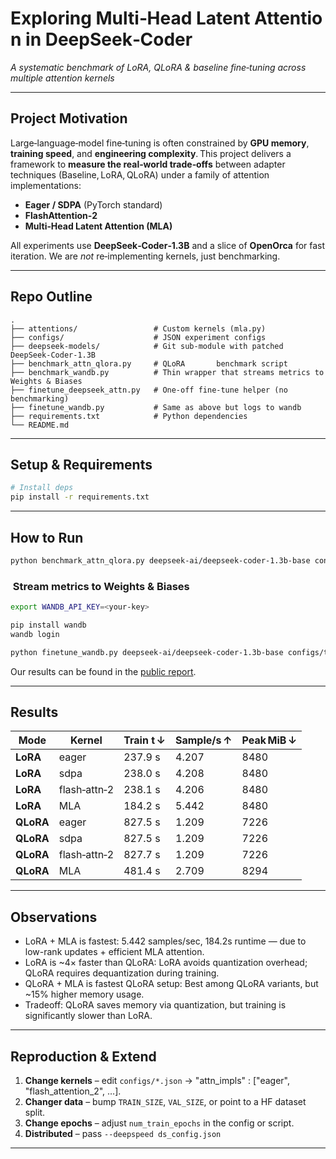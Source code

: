 # Exploring Multi‑Head Latent Attention in DeepSeek‑Coder
*A systematic benchmark of LoRA, QLoRA & baseline fine‑tuning across multiple attention kernels*

---

## Project Motivation
Large‑language‑model fine‑tuning is often constrained by **GPU memory**, **training speed**, and **engineering complexity**. This project delivers a framework to **measure the real‑world trade‑offs** between adapter techniques (Baseline, LoRA, QLoRA) under a family of attention implementations:

* **Eager / SDPA** (PyTorch standard)
* **FlashAttention‑2**
* **Multi‑Head Latent Attention (MLA)**

All experiments use **DeepSeek‑Coder‑1.3B** and a slice of **OpenOrca** for fast iteration. We are *not* re‑implementing kernels, just benchmarking.

---

## Repo Outline
```text
.
├── attentions/                 # Custom kernels (mla.py)
├── configs/                    # JSON experiment configs
├── deepseek‑models/            # Git sub‑module with patched DeepSeek‑Coder‑1.3B
├── benchmark_attn_qlora.py     # QLoRA       benchmark script
├── benchmark_wandb.py          # Thin wrapper that streams metrics to Weights & Biases
├── finetune_deepseek_attn.py   # One‑off fine‑tune helper (no benchmarking)
├── finetune_wandb.py           # Same as above but logs to wandb
├── requirements.txt            # Python dependencies
└── README.md                   
```

---

## Setup & Requirements
```bash
# Install deps
pip install -r requirements.txt
```

---

## How to Run
```bash
python benchmark_attn_qlora.py deepseek-ai/deepseek-coder-1.3b-base configs/test.json runs/bench
```

###  Stream metrics to Weights & Biases
```bash
export WANDB_API_KEY=<your‑key>

pip install wandb
wandb login

python finetune_wandb.py deepseek-ai/deepseek-coder-1.3b-base configs/test.json runs/bench
```
Our results can be found in the [public report](https://api.wandb.ai/links/louiszh-columbia-university/5mknyy8s).

---

## Results
| Mode      | Kernel            | Train t ↓ | Sample/s ↑ | Peak MiB ↓ | 
|-----------|-------------------|-----------|------------|------------|
| **LoRA**  | eager             | 237.9 s    | 4.207      | 8480       |
| **LoRA**  | sdpa              | 238.0 s    | 4.208      | 8480       |
| **LoRA**  | flash‑attn‑2      | 238.1 s    | 4.206      | 8480       |
| **LoRA**  | MLA               | 184.2 s    | 5.442      | 8480       |
| **QLoRA** | eager             | 827.5 s    | 1.209      | 7226       |
| **QLoRA** | sdpa              | 827.5 s    | 1.209      | 7226       |
| **QLoRA** | flash‑attn‑2      | 827.7 s    | 1.209      | 7226       |
| **QLoRA** | MLA               | 481.4 s    | 2.709      | 8294       |

---

## Observations
* LoRA + MLA is fastest: 5.442 samples/sec, 184.2s runtime — due to low-rank updates + efficient MLA attention.
* LoRA is ~4× faster than QLoRA: LoRA avoids quantization overhead; QLoRA requires dequantization during training.
* QLoRA + MLA is fastest QLoRA setup: Best among QLoRA variants, but ~15% higher memory usage.
* Tradeoff: QLoRA saves memory via quantization, but training is significantly slower than LoRA.

---

## Reproduction & Extend
1. **Change kernels** – edit `configs/*.json` → "attn_impls" : ["eager", "flash_attention_2", …].
2. **Changer data**    – bump `TRAIN_SIZE`, `VAL_SIZE`, or point to a HF dataset split.
3. **Change epochs**    – adjust `num_train_epochs` in the config or script.
4. **Distributed**    – pass `--deepspeed ds_config.json`

---
